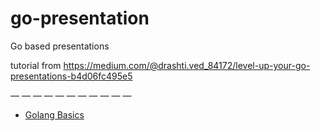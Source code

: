 # go-presentation
Go based presentations

tutorial from
https://medium.com/@drashti.ved_84172/level-up-your-go-presentations-b4d06fc495e5

 — — — — — — — — — — — 
* [Golang Basics](https://talks.godoc.org/github.com/htuncel/go-presentation-example/sample.slide)